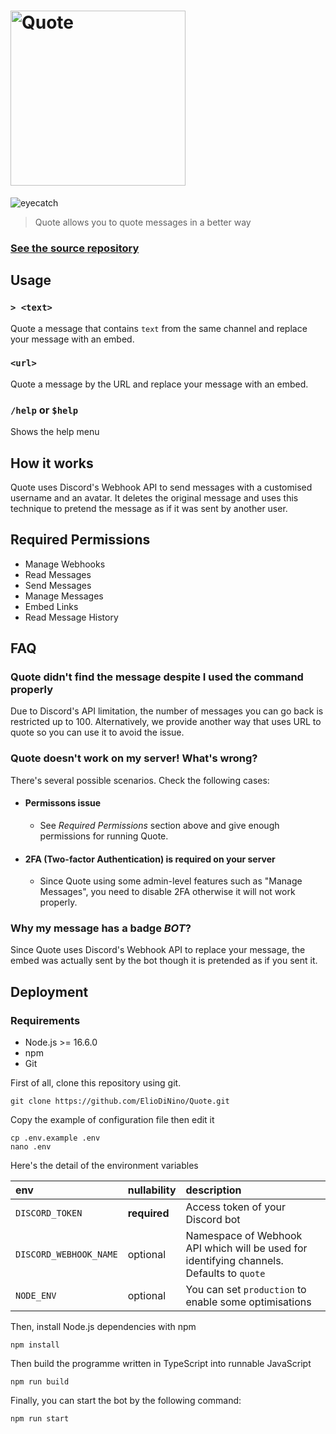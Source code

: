 # <img alt="Quote" src="https://i.imgur.com/iqDW7gp.png" width="280px" />

![eyecatch](https://i.imgur.com/dlglta1.png)

> Quote allows you to quote messages in a better way


### **[See the source repository](https://github.com/nakayoshi/quote)**

## Usage

### `> <text>`

Quote a message that contains `text` from the same channel and replace your message with an embed.

### `<url>`

Quote a message by the URL and replace your message with an embed.

### `/help` or `$help`

Shows the help menu

## How it works

Quote uses Discord's Webhook API to send messages with a customised username and an avatar. It deletes the original message and uses this technique to pretend the message as if it was sent by another user.

## Required Permissions
- Manage Webhooks
- Read Messages
- Send Messages
- Manage Messages
- Embed Links
- Read Message History

## FAQ

### Quote didn't find the message despite I used the command properly

Due to Discord's API limitation, the number of messages you can go back is restricted up to 100. Alternatively, we provide another way that uses URL to quote so you can use it to avoid the issue.

### Quote doesn't work on my server! What's wrong?
There's several possible scenarios. Check the following cases:

- #### Permissons issue
    - See *Required Permissions* section above and give enough permissions for running Quote.

- #### 2FA (Two-factor Authentication) is required on your server
    - Since Quote using some admin-level features such as "Manage Messages", you need to disable 2FA otherwise it will not work properly.

### Why my message has a badge _BOT_?

Since Quote uses Discord's Webhook API to replace your message, the embed was actually sent by the bot though it is pretended as if you sent it.

## Deployment
### Requirements
 - Node.js >= 16.6.0
 - npm
 - Git

First of all, clone this repository using git.

```
git clone https://github.com/ElioDiNino/Quote.git
```

Copy the example of configuration file then edit it

```
cp .env.example .env
nano .env
```

Here's the detail of the environment variables

| env | nullability | description |
| :-  | :- | :- |
| `DISCORD_TOKEN` | **required** | Access token of your Discord bot |
| `DISCORD_WEBHOOK_NAME` | optional | Namespace of Webhook API which will be used for identifying channels. Defaults to `quote` |
| `NODE_ENV` | optional | You can set `production` to enable some optimisations | 

Then, install Node.js dependencies with npm

```
npm install
```

Then build the programme written in TypeScript into runnable JavaScript

```
npm run build
```

Finally, you can start the bot by the following command:

```
npm run start
```
